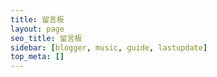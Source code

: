 ```yaml
---
title: 留言板
layout: page
seo_title: 留言板
sidebar: [blogger, music, guide, lastupdate]
top_meta: []
---
```

